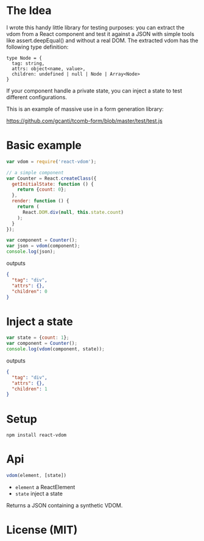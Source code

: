 # The Idea

I wrote this handy little library for testing purposes: you can extract the vdom from a React
component and test it against a JSON with simple tools like assert.deepEqual() and without a real DOM.
The extracted vdom has the following type definition:

    type Node = {
      tag: string,
      attrs: object<name, value>,
      children: undefined | null | Node | Array<Node>
    }

If your component handle a private state, you can inject a state to test different configurations.

This is an example of massive use in a form generation library:

https://github.com/gcanti/tcomb-form/blob/master/test/test.js

# Basic example

```js
var vdom = require('react-vdom');

// a simple component
var Counter = React.createClass({
  getInitialState: function () {
    return {count: 0};
  },
  render: function () {
    return (
      React.DOM.div(null, this.state.count)
    );
  }
});

var component = Counter();
var json = vdom(component);
console.log(json);
```

outputs

```json
{
  "tag": "div",
  "attrs": {},
  "children": 0
}
```

# Inject a state

```js
var state = {count: 1};
var component = Counter();
console.log(vdom(component, state));
```

outputs

```json
{
  "tag": "div",
  "attrs": {},
  "children": 1
}
```

# Setup

    npm install react-vdom

# Api

```js
vdom(element, [state])
```

- `element` a ReactElement
- `state` inject a state

Returns a JSON containing a synthetic VDOM.

# License (MIT)
